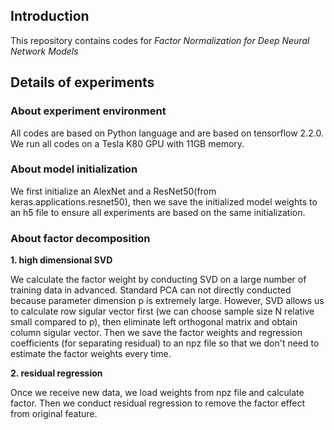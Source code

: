 ## Introduction

This repository contains codes for *Factor Normalization for Deep Neural Network Models* 

## Details of experiments

### About experiment environment
All codes are  based on Python language and are based on tensorflow 2.2.0. We run all codes on a Tesla K80 GPU with 11GB memory.

### About model initialization

We first initialize an AlexNet and a ResNet50(from keras.applications.resnet50), then we save the initialized model weights to an h5 file to ensure all experiments are based on the same initialization.

### About factor decomposition

**1. high dimensional SVD**

We calculate the factor weight by conducting SVD on a large number of training data in advanced. Standard PCA can not directly conducted because parameter dimension p is extremely large. However, SVD allows us to calculate row sigular vector first (we can choose sample size N relative small compared to p), then eliminate left orthogonal matrix and obtain column sigular vector. Then we save the factor weights and regression coefficients (for separating residual) to an npz file so that we don't need to estimate the factor weights every time. 

**2. residual regression**

Once we receive new data, we load weights from npz file and calculate factor. Then we conduct residual regression to remove the factor effect from original feature.

